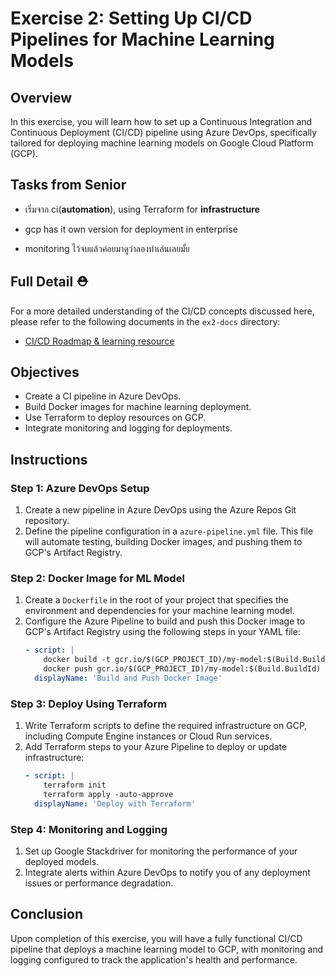 # Exercise 2: Setting Up CI/CD Pipelines for Machine Learning Models

## Overview
In this exercise, you will learn how to set up a Continuous Integration and Continuous Deployment (CI/CD) pipeline using Azure DevOps, specifically tailored for deploying machine learning models on Google Cloud Platform (GCP).

## Tasks from Senior
- เริ่มจาก ci(**automation**), using Terraform for **infrastructure**
- gcp has it own version for deployment in enterprise

- monitoring ไว้จบแล้วค่อยมาดูว่าลองทำเล่นเลยมั้ย

## Full Detail ⛑️
For a more detailed understanding of the CI/CD concepts discussed here, please refer to the following documents in the `ex2-docs` directory:
- [CI/CD Roadmap & learning resource](./ex2-docs/learning-resource.md)

## Objectives
- Create a CI pipeline in Azure DevOps.
- Build Docker images for machine learning deployment.
- Use Terraform to deploy resources on GCP.
- Integrate monitoring and logging for deployments.

## Instructions

### Step 1: Azure DevOps Setup
1. Create a new pipeline in Azure DevOps using the Azure Repos Git repository.
2. Define the pipeline configuration in a `azure-pipeline.yml` file. This file will automate testing, building Docker images, and pushing them to GCP's Artifact Registry.

### Step 2: Docker Image for ML Model
1. Create a `Dockerfile` in the root of your project that specifies the environment and dependencies for your machine learning model.
2. Configure the Azure Pipeline to build and push this Docker image to GCP's Artifact Registry using the following steps in your YAML file:
   ```yaml
   - script: |
       docker build -t gcr.io/$(GCP_PROJECT_ID)/my-model:$(Build.BuildId) .
       docker push gcr.io/$(GCP_PROJECT_ID)/my-model:$(Build.BuildId)
     displayName: 'Build and Push Docker Image'
   ```

### Step 3: Deploy Using Terraform
1. Write Terraform scripts to define the required infrastructure on GCP, including Compute Engine instances or Cloud Run services.
2. Add Terraform steps to your Azure Pipeline to deploy or update infrastructure:
   ```yaml
   - script: |
       terraform init
       terraform apply -auto-approve
     displayName: 'Deploy with Terraform'
   ```

### Step 4: Monitoring and Logging
1. Set up Google Stackdriver for monitoring the performance of your deployed models.
2. Integrate alerts within Azure DevOps to notify you of any deployment issues or performance degradation.


## Conclusion
Upon completion of this exercise, you will have a fully functional CI/CD pipeline that deploys a machine learning model to GCP, with monitoring and logging configured to track the application's health and performance.